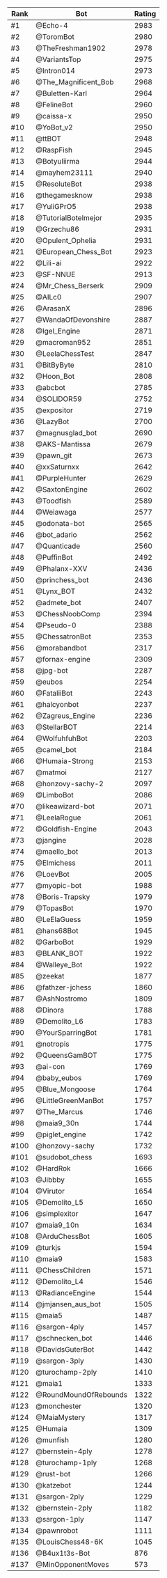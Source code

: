 Rank|Bot|Rating
---|---|---
#1|@Echo-4|2983
#2|@ToromBot|2980
#3|@TheFreshman1902|2978
#4|@VariantsTop|2975
#5|@Intron014|2973
#6|@The_Magnificent_Bob|2968
#7|@Buletten-Karl|2964
#8|@FelineBot|2960
#9|@caissa-x|2950
#10|@YoBot_v2|2950
#11|@ttBOT|2948
#12|@RaspFish|2945
#13|@Botyuliirma|2944
#14|@mayhem23111|2940
#15|@ResoluteBot|2938
#16|@thegamesknow|2938
#17|@YuliGPrO5|2938
#18|@TutorialBotelmejor|2935
#19|@Grzechu86|2931
#20|@Opulent_Ophelia|2931
#21|@European_Chess_Bot|2923
#22|@Lili-ai|2922
#23|@SF-NNUE|2913
#24|@Mr_Chess_Berserk|2909
#25|@AILc0|2907
#26|@ArasanX|2896
#27|@WandaOfDevonshire|2887
#28|@Igel_Engine|2871
#29|@macroman952|2851
#30|@LeelaChessTest|2847
#31|@BitByByte|2810
#32|@Hoon_Bot|2808
#33|@abcbot|2785
#34|@SOLIDOR59|2752
#35|@expositor|2719
#36|@LazyBot|2700
#37|@magnusglad_bot|2690
#38|@AKS-Mantissa|2679
#39|@pawn_git|2673
#40|@xxSaturnxx|2642
#41|@PurpleHunter|2629
#42|@SaxtonEngine|2602
#43|@Toodfish|2589
#44|@Weiawaga|2577
#45|@odonata-bot|2565
#46|@bot_adario|2562
#47|@Quanticade|2560
#48|@PuffinBot|2492
#49|@Phalanx-XXV|2436
#50|@princhess_bot|2436
#51|@Lynx_BOT|2432
#52|@admete_bot|2407
#53|@ChessNoobComp|2394
#54|@Pseudo-0|2388
#55|@ChessatronBot|2353
#56|@morabandbot|2317
#57|@fornax-engine|2309
#58|@jpg-bot|2287
#59|@eubos|2254
#60|@FataliiBot|2243
#61|@halcyonbot|2237
#62|@Zagreus_Engine|2236
#63|@StellarBOT|2214
#64|@WolfuhfuhBot|2203
#65|@camel_bot|2184
#66|@Humaia-Strong|2153
#67|@matmoi|2127
#68|@honzovy-sachy-2|2097
#69|@LimboBot|2086
#70|@likeawizard-bot|2071
#71|@LeelaRogue|2061
#72|@Goldfish-Engine|2043
#73|@jangine|2028
#74|@maello_bot|2013
#75|@Elmichess|2011
#76|@LoevBot|2005
#77|@myopic-bot|1988
#78|@Boris-Trapsky|1979
#79|@TopasBot|1970
#80|@LeElaGuess|1959
#81|@hans68Bot|1945
#82|@GarboBot|1929
#83|@BLANK_BOT|1922
#84|@Walleye_Bot|1922
#85|@zeekat|1877
#86|@fathzer-jchess|1860
#87|@AshNostromo|1809
#88|@Dinora|1788
#89|@Demolito_L6|1783
#90|@YourSparringBot|1781
#91|@notropis|1775
#92|@QueensGamBOT|1775
#93|@ai-con|1769
#94|@baby_eubos|1769
#95|@Blue_Mongoose|1764
#96|@LittleGreenManBot|1757
#97|@The_Marcus|1746
#98|@maia9_30n|1744
#99|@piglet_engine|1742
#100|@honzovy-sachy|1732
#101|@sudobot_chess|1693
#102|@HardRok|1666
#103|@Jibbby|1655
#104|@Virutor|1654
#105|@Demolito_L5|1650
#106|@simplexitor|1647
#107|@maia9_10n|1634
#108|@ArduChessBot|1605
#109|@turkjs|1594
#110|@maia9|1583
#111|@ChessChildren|1571
#112|@Demolito_L4|1546
#113|@RadianceEngine|1544
#114|@jmjansen_aus_bot|1505
#115|@maia5|1487
#116|@sargon-4ply|1457
#117|@schnecken_bot|1446
#118|@DavidsGuterBot|1442
#119|@sargon-3ply|1430
#120|@turochamp-2ply|1410
#121|@maia1|1333
#122|@RoundMoundOfRebounds|1322
#123|@monchester|1320
#124|@MaiaMystery|1317
#125|@Humaia|1309
#126|@munfish|1280
#127|@bernstein-4ply|1278
#128|@turochamp-1ply|1268
#129|@rust-bot|1266
#130|@katzebot|1244
#131|@sargon-2ply|1229
#132|@bernstein-2ply|1182
#133|@sargon-1ply|1147
#134|@pawnrobot|1111
#135|@LouisChess48-6K|1045
#136|@B4ux1t3s-Bot|876
#137|@MinOpponentMoves|573
